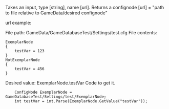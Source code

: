Takes an input, type [string], name [url]. Returns a confignode
	[url] = "path to file relative to GameData/desired confignode"

url example:

File path: GameData/GameDatabaseTest/Settings/test.cfg
File contents:
```
ExemplarNode
{
	testVar = 123
}
NotExemplarNode
{
	testVar = 456
}
```
Desired value: ExemplarNode.testVar
Code to get it.

```
	ConfigNode ExemplarNode = GameDatabaseTest/Settings/test/ExemplarNode;
	int testVar = int.Parse(ExemplarNode.GetValue("testVar"));
```